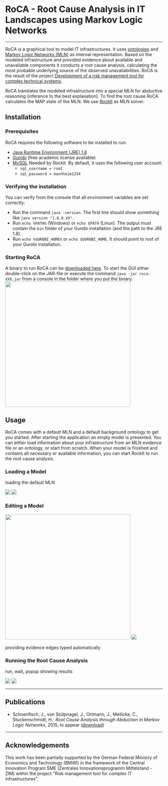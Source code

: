 # RoCA - Root Cause Analysis in IT Landscapes using Markov Logic Networks

- - -

RoCA is a graphical tool to model IT infrastructures. It uses [ontologies](www.w3.org/TR/owl2-primer/) and [Markov Logic Networks (MLN)](http://link.springer.com/article/10.1007/s10994-006-5833-1#page-1) as internal representation. Based on the modeled infrastructure and provided evidence about available and unavailable components it conducts a root cause analysis, calculating the most probable underlying source of the observed unavailabilities. RoCA is the result of the project [Development of a risk management tool for complex technical systems](http://dws.informatik.uni-mannheim.de/en/projects/current-projects/#c13643).

RoCA translates the modeled infrastructure into a special MLN for abductive reasoning (inference to the best explanation). To find the root cause RoCA calculates the MAP state of the MLN. We use [RockIt](https://code.google.com/p/rockit/) as MLN solver. 


## Installation

### Prerequisites
RoCA requires the following software to be installed to run:

* [Java Runtime Environment (JRE) 1.8](http://java.com/inc/BrowserRedirect1.jsp?locale=en) 
* [Gurobi](http://www.gurobi.com/) (free academic license available)
* [MySQL](http://www.mysql.com/downloads/)
  Needed by RockIt. By default, it uses the following user account:
  * `sql_username = root`
  * `sql_password = mannheim1234` 

### Verifying the installation
You can verify from the console that all environment variables are set correctly: 
* Run the command `java -version`. The first line should show something like `java version "1.8.0_XX"`.
* Run `echo %PATH%` (Windows) or `echo $PATH` (Linux). The output must contain the `bin` folder of your Gurobi installation (and the path to the JRE 1.8).
* Run `echo %GUROBI_HOME%` or `echo $GUROBI_HOME`. It should point to root of your Gurobi installation.

### Starting RoCA
A binary to run RoCA can be [downloaded here](http://web.informatik.uni-mannheim.de/risk/).
To start the GUI either double-click on the JAR-file or execute the command `java -jar roca-XXX.jar` from a console in the folder where you put the binary.
<img src="http://web.informatik.uni-mannheim.de/risk/new.png" width="400px">

## Usage
RoCA comes with a default MLN and a default background ontology to get you started. After starting the application an empty model is presented. You can either load information about your infrastructure from an MLN evidence file or an ontology, or start from scratch. When your model is finished and contains all necessary or available information, you can start RockIt to run the root cause analysis.

### Loading a Model
loading the default MLN

<img src="http://web.informatik.uni-mannheim.de/risk/menu.png">

<img src="http://web.informatik.uni-mannheim.de/risk/dialog.png">


### Editing a Model
<img src="http://web.informatik.uni-mannheim.de/risk/model.png" width="400px">

<img src="http://web.informatik.uni-mannheim.de/risk/properties.png">

providing evidence
edges typed automatically

### Running the Root Cause Analysis
run, wait, popup showing results

<img src="http://web.informatik.uni-mannheim.de/risk/inference.png">

<img src="http://web.informatik.uni-mannheim.de/risk/cause.png">


- - -

## Publications
* Schoenfisch, J., von Stülpnagel, J., Ortmann, J., Meilicke, C., Stuckenschmidt, H.: 
  *Root Cause Analysis through Abduction in Markov Logic Networks*, 2015, to appear 
  ([download](http://web.informatik.uni-mannheim.de/risk/Schoenfisch2015.pdf))

- - -

## Acknowledgements
This work has been partially supported by the German Federal Ministry of 
Economics and Technology (BMWI) in the framework of the Central Innovation 
Program SME (Zentrales Innovationsprogramm Mittelstand - ZIM) within the project 
"Risk management tool for complex IT infrastructures".

